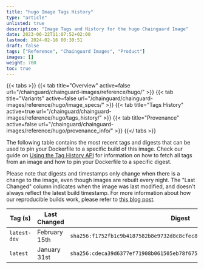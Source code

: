 ```yaml
---
title: "hugo Image Tags History"
type: "article"
unlisted: true
description: "Image Tags and History for the hugo Chainguard Image"
date: 2023-06-22T11:07:52+02:00
lastmod: 2024-02-16 00:30:51
draft: false
tags: ["Reference", "Chainguard Images", "Product"]
images: []
weight: 700
toc: true
---
```


{{< tabs >}}
{{< tab title="Overview" active=false url="/chainguard/chainguard-images/reference/hugo/" >}}
{{< tab title="Variants" active=false url="/chainguard/chainguard-images/reference/hugo/image_specs/" >}}
{{< tab title="Tags History" active=true url="/chainguard/chainguard-images/reference/hugo/tags_history/" >}}
{{< tab title="Provenance" active=false url="/chainguard/chainguard-images/reference/hugo/provenance_info/" >}}
{{</ tabs >}}

The following table contains the most recent tags and digests that can be used to pin your Dockerfile to a specific build of this image. Check our guide on [Using the Tag History API](/chainguard/chainguard-images/using-the-tag-history-api/) for information on how to fetch all tags from an image and how to pin your Dockerfile to a specific digest.

Please note that digests and timestamps only change when there is a change to the image, even though images are rebuilt every night. The "Last Changed" column indicates when the image was last modified, and doesn't always reflect the latest build timestamp. For more information about how our reproducible builds work, please refer to [this blog post](https://www.chainguard.dev/unchained/reproducing-chainguards-reproducible-image-builds).

| Tag (s)       | Last Changed  | Digest                                                                    |
|---------------|---------------|---------------------------------------------------------------------------|
|  `latest-dev` | February 15th | `sha256:f1752fb1c9b4187582b8e9732d8c8cfec8743d865efcb32e352f41a41b60a097` |
|  `latest`     | January 31st  | `sha256:cdeca39d6377ef71908b061505eb78f6750dd4b9b0617f4471bca4ba7b4764c1` |

